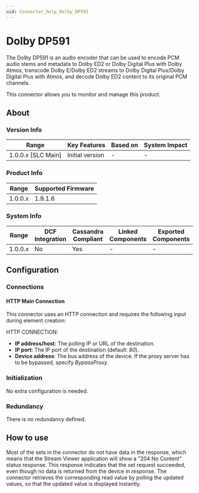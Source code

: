 ```yaml
---
uid: Connector_help_Dolby_DP591
---
```


# Dolby DP591

The Dolby DP591 is an audio encoder that can be used to encode PCM audio stems and metadata to Dolby ED2 or Dolby Digital Plus with Dolby Atmos, transcode Dolby E/Dolby ED2 streams to Dolby Digital Plus/Dolby Digital Plus with Atmos, and decode Dolby ED2 content to its original PCM channels.

This connector allows you to monitor and manage this product.

## About

### Version Info

| Range                | Key Features     | Based on     | System Impact     |
|----------------------|------------------|--------------|-------------------|
| 1.0.0.x \[SLC Main\] | Initial version  | \-           | \-                |

### Product Info

| Range     | Supported Firmware     |
|-----------|------------------------|
| 1.0.0.x   | 1.9.1.6                |

### System Info

| Range     | DCF Integration     | Cassandra Compliant     | Linked Components     | Exported Components     |
|-----------|---------------------|-------------------------|-----------------------|-------------------------|
| 1.0.0.x   | No                  | Yes                     | \-                    | \-                      |

## Configuration

### Connections

#### HTTP Main Connection

This connector uses an HTTP connection and requires the following input during element creation:

HTTP CONNECTION:

- **IP address/host**: The polling IP or URL of the destination.
- **IP port**: The IP port of the destination (default: *80*).
- **Device address**: The bus address of the device. If the proxy server has to be bypassed, specify *BypassProxy*.

### Initialization

No extra configuration is needed.

### Redundancy

There is no redundancy defined.

## How to use

Most of the sets in the connector do not have data in the response, which means that the Stream Viewer application will show a "204 No Content" status response. This response indicates that the set request succeeded, even though no data is returned from the device in response. The connector retrieves the corresponding read value by polling the updated values, so that the updated value is displayed instantly.
